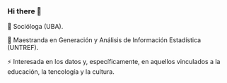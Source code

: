### Hi there 👋
 🔭 Socióloga (UBA).
 
 🧮 Maestranda en Generación y Análisis de Información Estadística (UNTREF). 
 
 ⚡ Interesada en los datos y, específicamente, en aquellos vinculados a la educación, la tencología y la cultura. 
 
 


<!--
**melinaschamberger/melinaschamberger** is a ✨ _special_ ✨ repository because its `README.md` (this file) appears on your GitHub profile.

Here are some ideas to get you started:

- 🔭 I’m currently working on ...
- 🌱 I’m currently learning ...
- 👯 I’m looking to collaborate on ...
- 🤔 I’m looking for help with ...
- 💬 Ask me about ...
- 📫 How to reach me: ...
- 😄 Pronouns: ...
- ⚡ Fun fact: ...
-->
